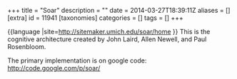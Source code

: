 +++
title = "Soar"
description = ""
date = 2014-03-27T18:39:11Z
aliases = []
[extra]
id = 11941
[taxonomies]
categories = []
tags = []
+++

{{language
|site=http://sitemaker.umich.edu/soar/home
}}
This is the cognitive architecture created by John Laird, Allen Newell, and Paul Rosenbloom.

The primary implementation is on google code: http://code.google.com/p/soar/
